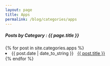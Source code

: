 ```yaml
---
layout: page
title: Apps
permalink: /blog/categories/apps
---
```

 
<h5> Posts by Category : {{ page.title }} </h5>

<div class="card">
{% for post in site.categories.apps %}
 <li class="category-posts"><span>{{ post.date | date_to_string }}</span> &nbsp; <a href="{{ post.url }}">{{ post.title }}</a></li>
{% endfor %}
</div>